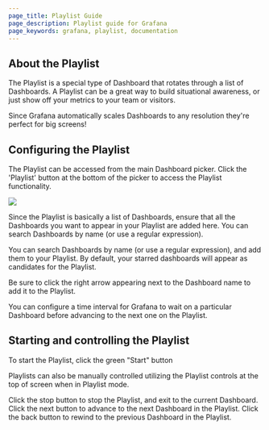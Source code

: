 ```yaml
---
page_title: Playlist Guide
page_description: Playlist guide for Grafana
page_keywords: grafana, playlist, documentation
---
```


## About the Playlist

The Playlist is a special type of Dashboard that rotates through a list of Dashboards. A Playlist can be a great way to build situational awareness, or just show off your metrics to your team or visitors. 

Since Grafana automatically scales Dashboards to any resolution they're perfect for big screens!

## Configuring the Playlist

The Playlist can be accessed from the main Dashboard picker. Click the 'Playlist' button at the bottom of the picker to access the Playlist functionality.

![](/img/v2/dashboard_search.jpg)

Since the Playlist is basically a list of Dashboards, ensure that all the Dashboards you want to appear in your Playlist are added here. You can search Dashboards by name (or use a regular expression).

You can search Dashboards by name (or use a regular expression), and add them to your Playlist. By default, your starred dashboards will appear as candidates for the Playlist.

Be sure to click the right arrow appearing next to the Dashboard name to add it to the Playlist.

You can configure a time interval for Grafana to wait on a particular Dashboard before advancing to the next one on the Playlist.

## Starting and controlling the Playlist

To start the Playlist, click the green "Start" button 

Playlists can also be manually controlled utilizing the Playlist controls at the top of screen when in Playlist mode. 

Click the stop button to stop the Playlist, and exit to the current Dashboard.
Click the next button to advance to the next Dashboard in the Playlist.
Click the back button to rewind to the previous Dashboard in the Playlist.

